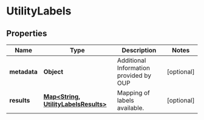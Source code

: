 
# UtilityLabels

## Properties
Name | Type | Description | Notes
------------ | ------------- | ------------- | -------------
**metadata** | **Object** | Additional Information provided by OUP |  [optional]
**results** | [**Map&lt;String, UtilityLabelsResults&gt;**](UtilityLabelsResults.md) | Mapping of labels available. |  [optional]




